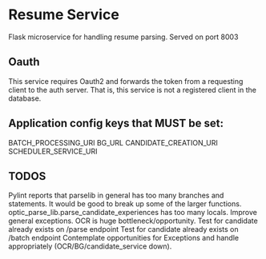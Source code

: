 # Resume Service
Flask microservice for handling resume parsing.
Served on port 8003

## Oauth
This service requires Oauth2 and forwards the token from a requesting client to the auth server. That is, this service is not a registered client in the database.

## Application config keys that MUST be set:
BATCH_PROCESSING_URI
BG_URL
CANDIDATE_CREATION_URI
SCHEDULER_SERVICE_URI

## TODOS
Pylint reports that parselib in general has too many branches and statements. It would be good to break up some of the larger functions.
optic_parse_lib.parse_candidate_experiences has too many locals.
Improve general exceptions.
OCR is huge bottleneck/opportunity.
Test for candidate already exists on /parse endpoint
Test for candidate already exists on /batch endpoint
Contemplate opportunities for Exceptions and handle appropriately (OCR/BG/candidate_service down).